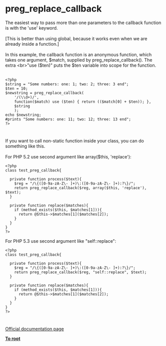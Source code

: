 # preg_replace_callback



The easiest way to pass more than one parameters to the callback function is with the &apos;use&apos; keyword. <br><br>[This is better than using global, because it works even when we are already inside a function.]<br><br>In this example, the callback function is an anonymous function, which takes one argument, $match, supplied by preg_replace_callback().  The extra <br>"use ($ten)" puts the $ten variable into scope for the function.<br><br>

```
<?php
$string = "Some numbers: one: 1; two: 2; three: 3 end";
$ten = 10;
$newstring = preg_replace_callback(
    '/(\\d+)/',
    function($match) use ($ten) { return (($match[0] + $ten)); },
    $string
    );
echo $newstring;
#prints "Some numbers: one: 11; two: 12; three: 13 end";
?>
```
  

#

If you want to call non-static function inside your class, you can do something like this. <br><br>For PHP 5.2 use second argument like array($this, &apos;replace&apos;):<br>

```
<?php
class test_preg_callback{

  private function process($text){
    $reg = "/\{([0-9a-zA-Z\- ]+)\:([0-9a-zA-Z\- ]+):?\}/";
    return preg_replace_callback($reg, array($this, 'replace'), $text);
  }
  
  private function replace($matches){
    if (method_exists($this, $matches[1])){
      return @$this->$matches[1]($matches[2]);     
    }
  }  
}
?>
```


For PHP 5.3 use second argument like "self::replace":


```
<?php
class test_preg_callback{

  private function process($text){
    $reg = "/\{([0-9a-zA-Z\- ]+)\:([0-9a-zA-Z\- ]+):?\}/";
    return preg_replace_callback($reg, "self::replace", $text);
  }
  
  private function replace($matches){
    if (method_exists($this, $matches[1])){
      return @$this->$matches[1]($matches[2]);     
    }
  }  
}
?>
```
  

#

[Official documentation page](https://www.php.net/manual/en/function.preg-replace-callback.php)

**[To root](/README.md)**